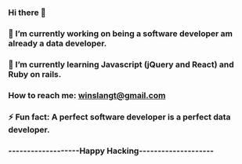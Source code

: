 ### Hi there 👋
### 🔭 I’m currently working on being a software developer am already a data developer.
### 🌱 I’m currently learning Javascript (jQuery and React) and Ruby on rails.
### How to reach me: winslangt@gmail.com
### ⚡ Fun fact: A perfect software developer is a perfect data developer. 
### -------------------Happy Hacking--------------------
